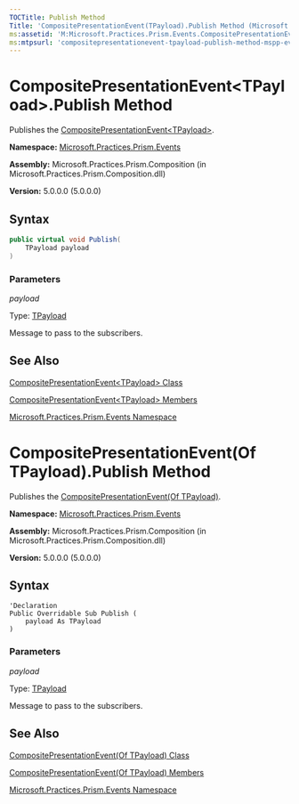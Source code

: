 ```yaml
---
TOCTitle: Publish Method
Title: 'CompositePresentationEvent(TPayload).Publish Method (Microsoft.Practices.Prism.Events)'
ms:assetid: 'M:Microsoft.Practices.Prism.Events.CompositePresentationEvent\`1.Publish(\`0)'
ms:mtpsurl: 'compositepresentationevent-tpayload-publish-method-mspp-events.md'
---
```



# CompositePresentationEvent&lt;TPayload&gt;.Publish Method

Publishes the [CompositePresentationEvent&lt;TPayload&gt;](/patterns-practices/reference/compositepresentationevent-tpayload-class-mspp-events).

**Namespace:** [Microsoft.Practices.Prism.Events](/patterns-practices/reference/mspp-events-namespace)

**Assembly:** Microsoft.Practices.Prism.Composition (in Microsoft.Practices.Prism.Composition.dll)

**Version:** 5.0.0.0 (5.0.0.0)

## Syntax

```C#
public virtual void Publish(
	TPayload payload
)
```

### Parameters

*payload*  

Type: [TPayload](/patterns-practices/reference/compositepresentationevent-tpayload-class-mspp-events)

Message to pass to the subscribers.

## See Also

[CompositePresentationEvent&lt;TPayload&gt; Class](/patterns-practices/reference/compositepresentationevent-tpayload-class-mspp-events)

[CompositePresentationEvent&lt;TPayload&gt; Members](/patterns-practices/reference/compositepresentationevent-tpayload-members-mspp-events)

[Microsoft.Practices.Prism.Events Namespace](/patterns-practices/reference/mspp-events-namespace)

# CompositePresentationEvent(Of TPayload).Publish Method

Publishes the [CompositePresentationEvent(Of TPayload)](/patterns-practices/reference/compositepresentationevent-tpayload-class-mspp-events).

**Namespace:** [Microsoft.Practices.Prism.Events](/patterns-practices/reference/mspp-events-namespace)

**Assembly:** Microsoft.Practices.Prism.Composition (in Microsoft.Practices.Prism.Composition.dll)

**Version:** 5.0.0.0 (5.0.0.0)

## Syntax

```VB
'Declaration
Public Overridable Sub Publish ( 
	payload As TPayload
)
```

### Parameters

*payload*  

Type: [TPayload](/patterns-practices/reference/compositepresentationevent-tpayload-class-mspp-events)

Message to pass to the subscribers.

## See Also

[CompositePresentationEvent(Of TPayload) Class](/patterns-practices/reference/compositepresentationevent-tpayload-class-mspp-events)

[CompositePresentationEvent(Of TPayload) Members](/patterns-practices/reference/compositepresentationevent-tpayload-members-mspp-events)

[Microsoft.Practices.Prism.Events Namespace](/patterns-practices/reference/mspp-events-namespace)
